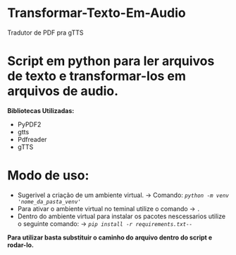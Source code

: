 # Transformar-Texto-Em-Audio

 Tradutor de PDF pra gTTS

# Script em python para ler arquivos de texto e transformar-los em arquivos de audio.

 **Bibliotecas Utilizadas:**

* PyPDF2
* gtts
* Pdfreader
* gTTS

# Modo de uso:

- Sugerivel a criação de um ambiente virtual.
  -> Comando: *`python -m venv 'nome_da_pasta_venv'`*
- Para ativar o ambiente virtual no teminal utilize o comando
  -> *`.`*
- Dentro do ambiente virtual para instalar os pacotes nescessarios utilize o seguinte comando:
  -> *`pip install -r requirements.txt--`*

**Para utilizar basta substituir o caminho do arquivo dentro do script e rodar-lo.**
